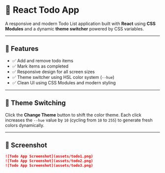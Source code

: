 # 📝 React Todo App

A responsive and modern Todo List application built with **React** using **CSS Modules** and a dynamic **theme switcher** powered by CSS variables.

---

## 🚀 Features

- ✅ Add and remove todo items
- ✅ Mark items as completed
- ✅ Responsive design for all screen sizes
- ✅ Theme switcher using HSL color system (`--hue`)
- ✅ Clean UI using CSS Modules and modern styling

---

## 🌈 Theme Switching

Click the **Change Theme** button to shift the color theme.
Each click increases the `--hue` value by `10` (cycling from `10` to `255`) to generate fresh colors dynamically.

---

## 📸 Screenshot

```md
![Todo App Screenshot](assets/todo1.png)
![Todo App Screenshot](assets/todo2.png)
![Todo App Screenshot](assets/todo3.png)

